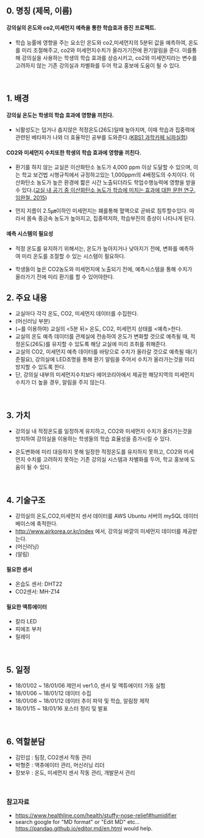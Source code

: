 

## 0. 명칭 (제목, 이름)

#### 강의실의 온도와 co2,미세먼지 예측을 통한 학습효과 증진 프로젝트.

- 학습 능률에 영향을 주는 요소인 온도와 co2,미세먼지의 5분뒤 값을 예측하여, 온도를 미리 조절해주고, co2와 미세먼지수치가 올라가기전에 환기알림을 준다. 이를통해 강의실을 사용하는 학생의 학습 효과를 상승시키고, co2와 미세먼지라는 변수를 고려하지 않는 기존 강의실과 차별화를 두어 학교 홍보에 도움이 될 수 있다.

<br/>


## 1. 배경

#### 강의실 온도는 학생의 학습 효과에 영향을 끼친다.

- 뇌활성도는 덥거나 춥지않은 적정온도(26도)일때 높아지며, 이때 학습과 집중력에 관련된 베타파가 나와 더 효율적인 공부를 도와준다.([KBS1 과학카페 뇌파실험](http://www.laxtha.com/SiteInfoListOneView.asp?infid=620))

#### CO2와 미세먼지 수치또한 학생의 학습 효과에 영향을 끼친다.

- 환기를 하지 않는 교실은 이산화탄소 농도가 4,000 ppm 이상 도달할 수 있으며, 이는 학교 보건법 시행규칙에서 규정하고있는 1,000ppm의 4배정도의 수치이다. 이산화탄소 농도가 높은 환경에 짧은 시간 노출되더라도 학업수행능력에 영향을 받을 수 있다.([교실 내 공기 중 이산화탄소 농도가 학습에 미치는 효과에 대한 문헌 연구. 임완철. 2015](https://goo.gl/8ogCHN))

- 먼지 지름이 2.5㎛이하인 미세먼지는 폐를통해 혈액으로 곧바로 침투할수있다. 따라서 몸속 중금속 농도가 높아지고, 집중력저하, 학습부진의 증상이 나타나게 된다.

#### 예측 시스템의 필요성

- 적정 온도를 유지하기 위해서는, 온도가 높아지거나 낮아지기 전에, 변화를 예측하여 미리 온도를 조절할 수 있는 시스템이 필요하다.

- 학생들이 높은 CO2농도와 미세먼지에 노출되기 전에, 예측시스템을 통해 수치가 올라가기 전에 미리 환기를 할 수 있어야한다.

## 2. 주요 내용
- 교실마다 각각 온도, CO2, 미세먼지 데이터를 수집한다.
- (머신러닝 부분)
- (~를 이용하여) 교실의 <5분 뒤> 온도, CO2, 미세먼지 상태를 <예측>한다.
- 교실의 온도 예측 데이터를 관제실에 전송하여 온도가 변화할 것으로 예측될 때, 적정온도(26도)를 유지할 수 있도록 해당 교실에 미리 조취를 취해준다.
- 교실의 CO2, 미세먼지 예측 데이터를 바탕으로 수치가 올라갈 것으로 예측될 때(기준필요), 강의실에 LED조명을 통해 환기 알림을 주어서 수치가 올라가는것을 미리 방지할 수 있도록 한다. 
- 단, 강의실 내부의 미세먼지수치보다 에어코리아에서 제공한 해당지역의 미세먼지 수치가 더 높을 경우, 알림을 주지 않는다.


<br/>

## 3. 가치
- 강의실 내 적정온도를 일정하게 유지하고, CO2와 미세먼지 수치가 올라가는것을 방지하여 강의실을 이용하는 학생들의 학습 효율성을 증가시킬 수 있다.

- 온도변화에 미리 대응하지 못해 일정한 적정온도를 유지하지 못하고, CO2와 미세먼지 수치를 고려하지 못하는 기존 강의실 시스템과 차별화를 두어, 학교 홍보에 도움이 될 수 있다.

<br/>

## 4. 기술구조

- 강의실의 온도,CO2,미세먼지 센서 데이터를 AWS Ubuntu 서버의 mySQL 데이터베이스에 축적한다.
- http://www.airkorea.or.kr/index 에서, 강의실 바깥의 미세먼지 데이터를 제공받는다.
- (머신러닝)
- (알림)

#### 필요한 센서
- 온습도 센서: DHT22
- CO2센서: MH-Z14

#### 필요한 액튜에이터
- 칼라 LED
- 피에조 부저
- 릴레이


<br/>

## 5. 일정
- 18/01/02 ~ 18/01/06 제안서 ver1.0, 센서 및 액튜에이터 가동 실험
- 18/01/06 ~ 18/01/12 데이터 수집
- 18/01/08 ~ 18/01/12 데이터 추이 파악 및 학습, 알림창 제작
- 18/01/15 ~ 18/01/16 포스터 정리 및 발표       


<br/>

## 6. 역할분담
- 김민섭 : 팀장, CO2센서 작동 관리
- 박형준 : 액츄에이터 관리, 머신러닝 리더
- 장보우 : 온도, 미세먼지 센서 작동 관리, 개발문서 관리

<br/>

### 참고자료
* https://www.healthline.com/health/stuffy-nose-relief#humidifier
* search google for "MD format" or "Edit MD" etc...
https://pandao.github.io/editor.md/en.html would help.
